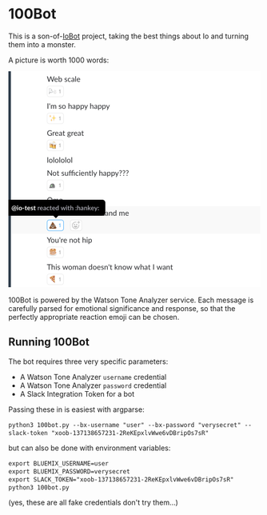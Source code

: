 # 100Bot

This is a son-of-[IoBot](https://github.com/adahn6/Io) project, taking the best
things about Io and turning them into a monster.

A picture is worth 1000 words:

![Screenshot of example conversation](example.png)

100Bot is powered by the Watson Tone Analyzer service. Each message is carefully
parsed for emotional significance and response, so that the perfectly
appropriate reaction emoji can be chosen.

## Running 100Bot

The bot requires three very specific parameters:
 - A Watson Tone Analyzer `username` credential
 - A Watson Tone Analyzer `password` credential
 - A Slack Integration Token for a bot

Passing these in is easiest with argparse:

```shell
python3 100bot.py --bx-username "user" --bx-password "verysecret" --slack-token "xoob-137138657231-2ReKEpxlvWwe6vDBripOs7sR"

```

but can also be done with environment variables:

```shell
export BLUEMIX_USERNAME=user
export BLUEMIX_PASSWORD=verysecret
export SLACK_TOKEN="xoob-137138657231-2ReKEpxlvWwe6vDBripOs7sR"
python3 100bot.py

```

(yes, these are all fake credentials don't try them...)